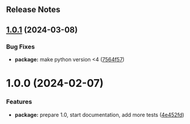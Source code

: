 Release Notes
---

## [1.0.1](https://github.com/luabida/ibge-utils/compare/1.0.0...1.0.1) (2024-03-08)


### Bug Fixes

* **package:** make python version <4 ([7564f57](https://github.com/luabida/ibge-utils/commit/7564f5732bb40eb04274760a32aaf5e4cd6fa415))

# 1.0.0 (2024-02-07)


### Features

* **package:** prepare 1.0, start documentation, add more tests ([4e452fd](https://github.com/luabida/ibge-utils/commit/4e452fd958556ec803556609441da78b20937f5c))
